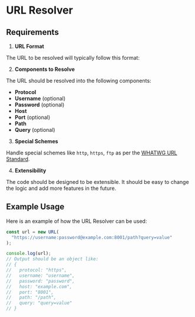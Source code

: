 # URL Resolver

## Requirements

1. **URL Format**

The URL to be resolved will typically follow this format:

2. **Components to Resolve**

The URL should be resolved into the following components:

- **Protocol**
- **Username** (optional)
- **Password** (optional)
- **Host**
- **Port** (optional)
- **Path**
- **Query** (optional)

3. **Special Schemes**

Handle special schemes like `http`, `https`, `ftp` as per the [WHATWG URL Standard](https://url.spec.whatwg.org/).

4. **Extensibility**

The code should be designed to be extensible. It should be easy to change the logic and add more features in the future.

## Example Usage

Here is an example of how the URL Resolver can be used:

```javascript
const url = new URL(
  "https://username:password@example.com:8001/path?query=value"
);

console.log(url);
// Output should be an object like:
// {
//   protocol: "https",
//   username: "username",
//   password: "password",
//   host: "example.com",
//   port: "8001",
//   path: "/path",
//   query: "query=value"
// }
```
